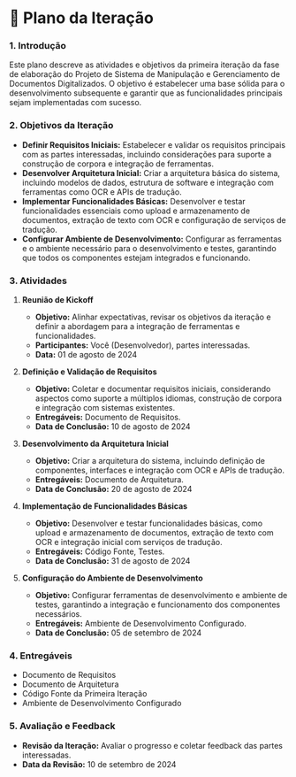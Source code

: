 # 📅 Plano da Iteração

### 1. Introdução

Este plano descreve as atividades e objetivos da primeira iteração da fase de elaboração do Projeto de Sistema de Manipulação e Gerenciamento de Documentos Digitalizados. O objetivo é estabelecer uma base sólida para o desenvolvimento subsequente e garantir que as funcionalidades principais sejam implementadas com sucesso.

### 2. Objetivos da Iteração

- **Definir Requisitos Iniciais:** Estabelecer e validar os requisitos principais com as partes interessadas, incluindo considerações para suporte a construção de corpora e integração de ferramentas.
- **Desenvolver Arquitetura Inicial:** Criar a arquitetura básica do sistema, incluindo modelos de dados, estrutura de software e integração com ferramentas como OCR e APIs de tradução.
- **Implementar Funcionalidades Básicas:** Desenvolver e testar funcionalidades essenciais como upload e armazenamento de documentos, extração de texto com OCR e configuração de serviços de tradução.
- **Configurar Ambiente de Desenvolvimento:** Configurar as ferramentas e o ambiente necessário para o desenvolvimento e testes, garantindo que todos os componentes estejam integrados e funcionando.

### 3. Atividades

1. **Reunião de Kickoff**
   - **Objetivo:** Alinhar expectativas, revisar os objetivos da iteração e definir a abordagem para a integração de ferramentas e funcionalidades.
   - **Participantes:** Você (Desenvolvedor), partes interessadas.
   - **Data:** 01 de agosto de 2024

2. **Definição e Validação de Requisitos**
   - **Objetivo:** Coletar e documentar requisitos iniciais, considerando aspectos como suporte a múltiplos idiomas, construção de corpora e integração com sistemas existentes.
   - **Entregáveis:** Documento de Requisitos.
   - **Data de Conclusão:** 10 de agosto de 2024

3. **Desenvolvimento da Arquitetura Inicial**
   - **Objetivo:** Criar a arquitetura do sistema, incluindo definição de componentes, interfaces e integração com OCR e APIs de tradução.
   - **Entregáveis:** Documento de Arquitetura.
   - **Data de Conclusão:** 20 de agosto de 2024

4. **Implementação de Funcionalidades Básicas**
   - **Objetivo:** Desenvolver e testar funcionalidades básicas, como upload e armazenamento de documentos, extração de texto com OCR e integração inicial com serviços de tradução.
   - **Entregáveis:** Código Fonte, Testes.
   - **Data de Conclusão:** 31 de agosto de 2024

5. **Configuração do Ambiente de Desenvolvimento**
   - **Objetivo:** Configurar ferramentas de desenvolvimento e ambiente de testes, garantindo a integração e funcionamento dos componentes necessários.
   - **Entregáveis:** Ambiente de Desenvolvimento Configurado.
   - **Data de Conclusão:** 05 de setembro de 2024

### 4. Entregáveis

- Documento de Requisitos
- Documento de Arquitetura
- Código Fonte da Primeira Iteração
- Ambiente de Desenvolvimento Configurado

### 5. Avaliação e Feedback

- **Revisão da Iteração:** Avaliar o progresso e coletar feedback das partes interessadas.
- **Data da Revisão:** 10 de setembro de 2024

